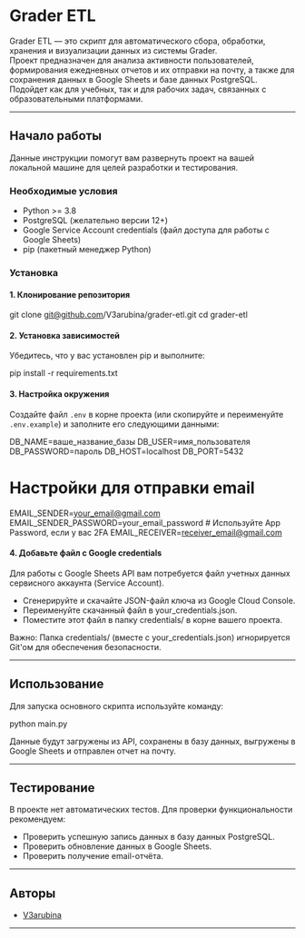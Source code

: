 # Grader ETL

Grader ETL — это скрипт для автоматического сбора, обработки, хранения и визуализации данных из системы Grader.  
Проект предназначен для анализа активности пользователей, формирования ежедневных отчетов и их отправки на почту, а также для сохранения данных в Google Sheets и базе данных PostgreSQL.  
Подойдет как для учебных, так и для рабочих задач, связанных с образовательными платформами.

---

## Начало работы

Данные инструкции помогут вам развернуть проект на вашей локальной машине для целей разработки и тестирования.

### Необходимые условия

- Python >= 3.8
- PostgreSQL (желательно версии 12+)
- Google Service Account credentials (файл доступа для работы с Google Sheets)
- pip (пакетный менеджер Python)

### Установка

#### 1. Клонирование репозитория

git clone git@github.com/V3arubina/grader-etl.git
cd grader-etl

#### 2. Установка зависимостей

Убедитесь, что у вас установлен pip и выполните:

pip install -r requirements.txt

#### 3. Настройка окружения

Создайте файл `.env` в корне проекта (или скопируйте и переименуйте `.env.example`) и заполните его следующими данными:

DB_NAME=ваше_название_базы
DB_USER=имя_пользователя
DB_PASSWORD=пароль
DB_HOST=localhost
DB_PORT=5432

# Настройки для отправки email
EMAIL_SENDER=your_email@gmail.com
EMAIL_SENDER_PASSWORD=your_email_password # Используйте App Password, если у вас 2FA
EMAIL_RECEIVER=receiver_email@gmail.com

#### 4. Добавьте файл с Google credentials

Для работы с Google Sheets API вам потребуется файл учетных данных сервисного аккаунта (Service Account).

- Сгенерируйте и скачайте JSON-файл ключа из Google Cloud Console.
- Переименуйте скачанный файл в your_credentials.json.
- Поместите этот файл в папку credentials/ в корне вашего проекта.

Важно: Папка credentials/ (вместе с your_credentials.json) игнорируется Git'ом для обеспечения безопасности.

---

## Использование

Для запуска основного скрипта используйте команду:

python main.py

Данные будут загружены из API, сохранены в базу данных, выгружены в Google Sheets и отправлен отчет на почту.

---

## Тестирование

В проекте нет автоматических тестов. Для проверки функциональности рекомендуем:

- Проверить успешную запись данных в базу данных PostgreSQL.
- Проверить обновление данных в Google Sheets.
- Проверить получение email-отчёта.

---

## Авторы

- [V3arubina](https://github.com/V3arubina)

---
